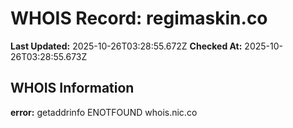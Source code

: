 # WHOIS Record: regimaskin.co

**Last Updated:** 2025-10-26T03:28:55.672Z
**Checked At:** 2025-10-26T03:28:55.673Z

## WHOIS Information

**error:** getaddrinfo ENOTFOUND whois.nic.co

